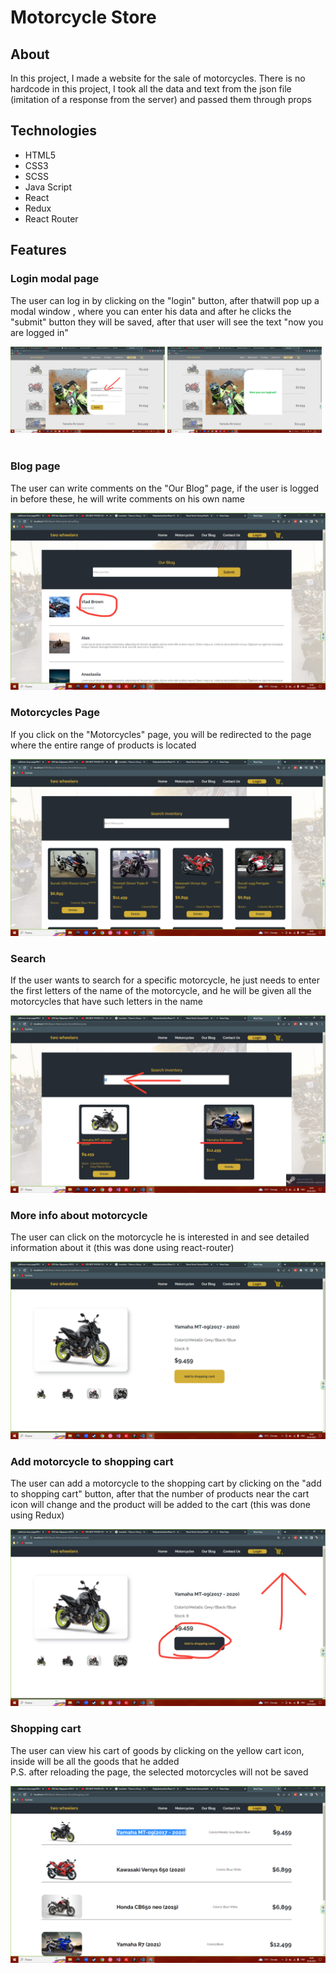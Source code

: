 <h1> Motorcycle Store</h1>
<h2> About </h2> 

<p> In this project, I made a website for the sale of motorcycles. There is no hardcode in this project, I took all the data and text from the json file (imitation of a response from the server) and passed them through props </p>

<h2> Technologies </h2>
<ul>
  <li> HTML5</li>
  <li> CSS3</li>
  <li> SCSS</li>
  <li> Java Script</li>
  <li> React</li>
  <li> Redux</li>
  <li> React Router</li>
</ul>

<h2>Features</h2>

<h3> <b>Login modal page </b> </h3>
<p>The user can log in by clicking on the "login" button, after thatwill pop up a modal window , where you can enter his data and after he clicks the "submit" button they will be saved, after that user will see the text "now you are logged in"</p>

<div diaplsy ="flex">
<img src ="./LoginModal.png" width = "49%">
<img src ="./LoginOk.png" width ="49%">
</div>

<br>
<h3> <b>Blog page</b> </h3>
<p>The user can write comments on the "Our Blog" page, if the user is logged in before these, he will write comments on his own name </p>
<img src ="./Blog.png">

<br>
<h3> <b>Motorcycles Page </b> </h3>
<p>If you click on the "Motorcycles" page, you will be redirected to the page where the entire range of products is located </p>
<img src ="./MotorcyclesPage.png">

<br>
<h3> <b>Search</b> </h3>
<p>If the user wants to search for a specific motorcycle, he just needs to enter the first letters of the name of the motorcycle, and he will be given all the motorcycles that have such letters in the name </p>
<img src ="./Search.png">

<br>
<h3> <b>More info about motorcycle</b> </h3>
<p>The user can click on the motorcycle he is interested in and see detailed information about it (this was done using react-router)</p>
<img src ="./MotorcycleInfo.png">

<br>
<h3> <b>Add motorcycle to shopping cart</b> </h3>
<p>The user can add a motorcycle to the shopping cart by clicking on the "add to shopping cart" button, after that the number of products near the cart icon will change and the product will be added to the cart (this was done using Redux)</p>
<img src ="./BucketNumber.png">

<br>
<h3> <b>Shopping cart</b> </h3>
<p>The user can view his cart of goods by clicking on the yellow cart icon, inside will be all the goods that he added <br>
P.S. after reloading the page, the selected motorcycles will not be saved</p>
<img src ="./Bucket.png">
